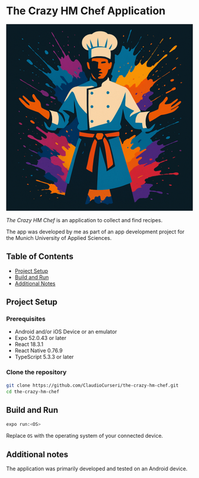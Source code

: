 # The Crazy HM Chef Application

<img src="./assets/icon.png" alt="Crazy HM C Chef">

_The Crazy HM Chef_ is an application to collect and find recipes.

The app was developed by me as part of an app development project for the Munich University of Applied Sciences.

## Table of Contents

- [Project Setup](#project-setup)
- [Build and Run](#build-and-run)
- [Additional Notes](#additional-notes)

## Project Setup

### Prerequisites

- Android and/or iOS Device or an emulator
- Expo 52.0.43 or later
- React 18.3.1
- React Native 0.76.9
- TypeScript 5.3.3 or later

### Clone the repository

```bash
git clone https://github.com/ClaudioCurseri/the-crazy-hm-chef.git
cd the-crazy-hm-chef
```

## Build and Run

```bash
expo run:<OS>
```

Replace ``OS`` with the operating system of your connected device.

## Additional notes

The application was primarily developed and tested on an Android device.